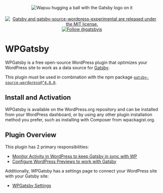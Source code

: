 <div align="center" style="margin-bottom: 20px;">
<img src="https://github.com/gatsbyjs/gatsby-source-wordpress-experimental/raw/master/docs/assets/gatsby-wapuus.png" alt="Wapuu hugging a ball with the Gatsby logo on it" />
</div>

<p align="center">
  <a href="https://github.com/gatsbyjs/wp-gatsby/blob/master/license.txt">
    <img src="https://img.shields.io/badge/license-GPLv3-blue.svg" alt="Gatsby and gatsby-source-wordpress-experimental are released under the MIT license." />
  </a>
  <a href="https://twitter.com/intent/follow?screen_name=gatsbyjs">
    <img src="https://img.shields.io/twitter/follow/gatsbyjs.svg?label=Follow%20@gatsbyjs" alt="Follow @gatsbyjs" />
  </a>
</p>

# WPGatsby

WPGatsby is a free open-source WordPress plugin that optimizes your WordPress site to work as a data source for [Gatsby](https://www.gatsbyjs.com/docs/how-to/sourcing-data/sourcing-from-wordpress).

This plugin must be used in combination with the npm package [`gatsby-source-wordpress@^4.0.0`](https://www.npmjs.com/package/gatsby-source-wordpress).

## Install and Activation

WPGatsby is available on the WordPress.org repository and can be installed from your WordPress dashboard, or by using any other plugin installation method you prefer, such as installing with Composer from wpackagist.org.

## Plugin Overview

This plugin has 2 primary responsibilities:

-   [Monitor Activity in WordPress to keep Gatsby in sync with WP](https://github.com/gatsbyjs/wp-gatsby/blob/master/docs/action-monitor.md)
-   [Configure WordPress Previews to work with Gatsby](https://github.com/gatsbyjs/gatsby-source-wordpress-experimental/blob/master/docs/tutorials/configuring-wp-gatsby.md#setting-up-preview)

Additionally, WPGatsby has a settings page to connect your WordPress site with your Gatsby site:

-   [WPGatsby Settings](https://github.com/gatsbyjs/gatsby-source-wordpress-experimental/blob/master/docs/tutorials/configuring-wp-gatsby.md)
